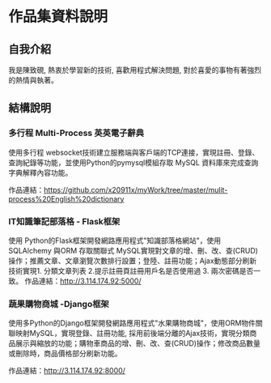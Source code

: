 # 作品集資料說明

## 自我介紹
我是陳致硯, 熱衷於學習新的技術, 喜歡用程式解決問題, 對於喜愛的事物有著強烈的熱情與執著。


## 結構說明

### 多行程 Multi-Process 英英電子辭典
使用多行程 websocket技術建立服務端與客戶端的TCP連接，實現註冊、登錄、查詢紀錄等功能，並使用Python的pymysql模組存取 MySQL 資料庫來完成查詢字典解釋內容功能。

作品連結：https://github.com/x20911x/myWork/tree/master/mulit-process%20English%20dictionary

### IT知識筆記部落格 - Flask框架
使用 Python的Flask框架開發網路應用程式"知識部落格網站"，使用SQLAlchemy 與ORM 存取關聯式 MySQL實現對文章的增、刪、改、查(CRUD)操作；推薦文章、文章瀏覽次數排行設置；登陸、註冊功能；Ajax動態部分刷新技術實現1. 分類文章列表 2.提示註冊頁註冊用戶名是否使用過 3. 兩次密碼是否一致。
作品連結：http://3.114.174.92:5000/

### 蔬果購物商城 -Django框架
使用多Python的Django框架開發網路應用程式"水果購物商城"，使用ORM物件關聯映射MySQL，實現登錄、註冊功能, 採用前後端分離的Ajax技術，實現分類商品展示與縮放的功能；購物車商品的增、刪、改、查(CRUD)操作；修改商品數量或刪除時，商品價格部分刷新功能。

作品連結：http://3.114.174.92:8000/